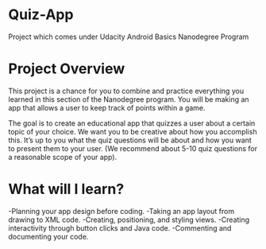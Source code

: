 # Quiz-App
Project which comes under Udacity Android Basics Nanodegree Program

# Project Overview
This project is a chance for you to combine and practice everything you learned in this section of the Nanodegree program. You will be making an app that allows a user to keep track of points within a game.

The goal is to create an educational app that quizzes a user about a certain topic of your choice. We want you to be creative about how you accomplish this. It’s up to you what the quiz questions will be about and how you want to present them to your user. (We recommend about 5-10 quiz questions for a reasonable scope of your app).

# What will I learn?
-Planning your app design before coding.
-Taking an app layout from drawing to XML code.
-Creating, positioning, and styling views.
-Creating interactivity through button clicks and Java code.
-Commenting and documenting your code.

               
                  


